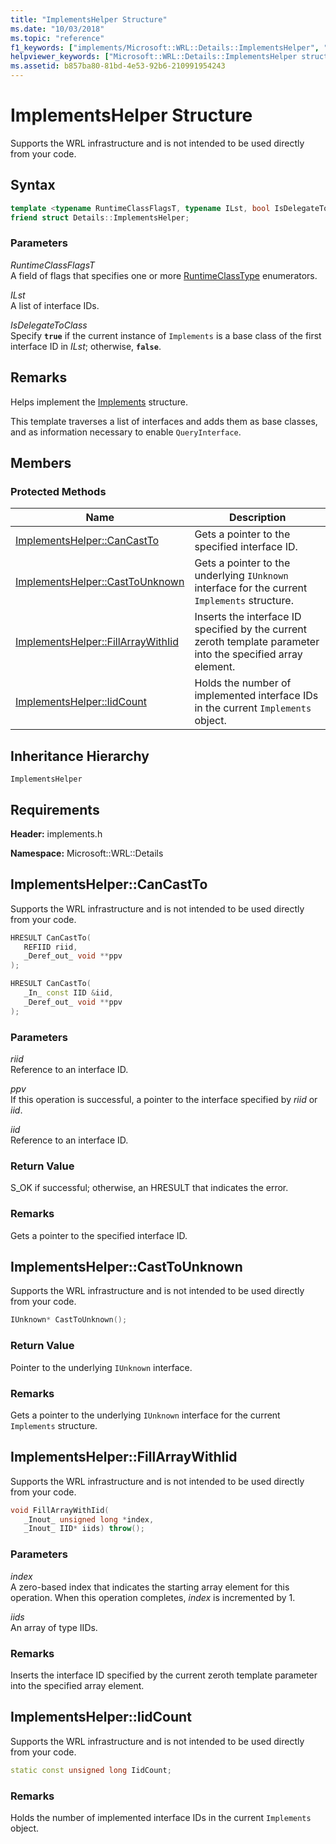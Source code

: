 ```yaml
---
title: "ImplementsHelper Structure"
ms.date: "10/03/2018"
ms.topic: "reference"
f1_keywords: ["implements/Microsoft::WRL::Details::ImplementsHelper", "implements/Microsoft::WRL::Details::ImplementsHelper::CanCastTo", "implements/Microsoft::WRL::Details::ImplementsHelper::CastToUnknown", "implements/Microsoft::WRL::Details::ImplementsHelper::FillArrayWithIid", "implements/Microsoft::WRL::Details::ImplementsHelper::IidCount"]
helpviewer_keywords: ["Microsoft::WRL::Details::ImplementsHelper structure", "Microsoft::WRL::Details::ImplementsHelper::CanCastTo method", "Microsoft::WRL::Details::ImplementsHelper::CastToUnknown method", "Microsoft::WRL::Details::ImplementsHelper::FillArrayWithIid method", "Microsoft::WRL::Details::ImplementsHelper::IidCount constant"]
ms.assetid: b857ba80-81bd-4e53-92b6-210991954243
---
```

# ImplementsHelper Structure

Supports the WRL infrastructure and is not intended to be used directly from your code.

## Syntax

```cpp
template <typename RuntimeClassFlagsT, typename ILst, bool IsDelegateToClass>
friend struct Details::ImplementsHelper;
```

### Parameters

*RuntimeClassFlagsT*<br/>
A field of flags that specifies one or more [RuntimeClassType](runtimeclasstype-enumeration.md) enumerators.

*ILst*<br/>
A list of interface IDs.

*IsDelegateToClass*<br/>
Specify **`true`** if the current instance of `Implements` is a base class of the first interface ID in *ILst*; otherwise, **`false`**.

## Remarks

Helps implement the [Implements](implements-structure.md) structure.

This template traverses a list of interfaces and adds them as base classes, and as information necessary to enable `QueryInterface`.

## Members

### Protected Methods

Name                                                    | Description
------------------------------------------------------- | -------------------------------------------------------------------------------------------------------------
[ImplementsHelper::CanCastTo](#cancastto)               | Gets a pointer to the specified interface ID.
[ImplementsHelper::CastToUnknown](#casttounknown)       | Gets a pointer to the underlying `IUnknown` interface for the current `Implements` structure.
[ImplementsHelper::FillArrayWithIid](#fillarraywithiid) | Inserts the interface ID specified by the current zeroth template parameter into the specified array element.
[ImplementsHelper::IidCount](#iidcount)                 | Holds the number of implemented interface IDs in the current `Implements` object.

## Inheritance Hierarchy

`ImplementsHelper`

## Requirements

**Header:** implements.h

**Namespace:** Microsoft::WRL::Details

## <a name="cancastto"></a> ImplementsHelper::CanCastTo

Supports the WRL infrastructure and is not intended to be used directly from your code.

```cpp
HRESULT CanCastTo(
   REFIID riid,
   _Deref_out_ void **ppv
);

HRESULT CanCastTo(
   _In_ const IID &iid,
   _Deref_out_ void **ppv
);
```

### Parameters

*riid*<br/>
Reference to an interface ID.

*ppv*<br/>
If this operation is successful, a pointer to the interface specified by *riid* or *iid*.

*iid*<br/>
Reference to an interface ID.

### Return Value

S_OK if successful; otherwise, an HRESULT that indicates the error.

### Remarks

Gets a pointer to the specified interface ID.

## <a name="casttounknown"></a> ImplementsHelper::CastToUnknown

Supports the WRL infrastructure and is not intended to be used directly from your code.

```cpp
IUnknown* CastToUnknown();
```

### Return Value

Pointer to the underlying `IUnknown` interface.

### Remarks

Gets a pointer to the underlying `IUnknown` interface for the current `Implements` structure.

## <a name="fillarraywithiid"></a> ImplementsHelper::FillArrayWithIid

Supports the WRL infrastructure and is not intended to be used directly from your code.

```cpp
void FillArrayWithIid(
   _Inout_ unsigned long *index,
   _Inout_ IID* iids) throw();
```

### Parameters

*index*<br/>
A zero-based index that indicates the starting array element for this operation. When this operation completes, *index* is incremented by 1.

*iids*<br/>
An array of type IIDs.

### Remarks

Inserts the interface ID specified by the current zeroth template parameter into the specified array element.

## <a name="iidcount"></a> ImplementsHelper::IidCount

Supports the WRL infrastructure and is not intended to be used directly from your code.

```cpp
static const unsigned long IidCount;
```

### Remarks

Holds the number of implemented interface IDs in the current `Implements` object.
